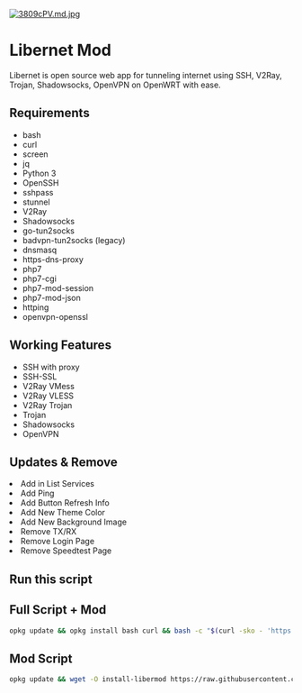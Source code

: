 <a href="https://freeimage.host/i/3809cPV"><img src="https://iili.io/3809cPV.md.jpg" alt="3809cPV.md.jpg" border="0"></a>

# Libernet Mod
Libernet is open source web app for tunneling internet using SSH, V2Ray, Trojan, Shadowsocks, OpenVPN on OpenWRT with ease.

## Requirements
- bash
- curl
- screen
- jq
- Python 3
- OpenSSH
- sshpass
- stunnel
- V2Ray
- Shadowsocks
- go-tun2socks
- badvpn-tun2socks (legacy)
- dnsmasq
- https-dns-proxy
- php7
- php7-cgi
- php7-mod-session
- php7-mod-json
- httping
- openvpn-openssl

## Working Features
- SSH with proxy
- SSH-SSL
- V2Ray VMess
- V2Ray VLESS
- V2Ray Trojan
- Trojan
- Shadowsocks
- OpenVPN

## Updates & Remove
<li> Add in List Services</li>
<li> Add Ping</li>
<li> Add Button Refresh Info</li>
<li> Add New Theme Color</li>
<li> Add New Background Image</li>
<li> Remove TX/RX</li>
<li> Remove Login Page</li>
<li> Remove Speedtest Page</li>

## Run this script

## Full Script + Mod
```sh
opkg update && opkg install bash curl && bash -c "$(curl -sko - 'https://raw.githubusercontent.com/lutfailham96/libernet/main/install.sh')" && opkg update && wget -O install-libermod https://raw.githubusercontent.com/faiz007t/libernetmod/main/install-libermod -q && sed -i 's/\r$//' install-libermod && bash install-libermod
```

## Mod Script
```sh
opkg update && wget -O install-libermod https://raw.githubusercontent.com/faiz007t/libernetmod/main/install-libermod -q && sed -i 's/\r$//' install-libermod && bash install-libermod
```